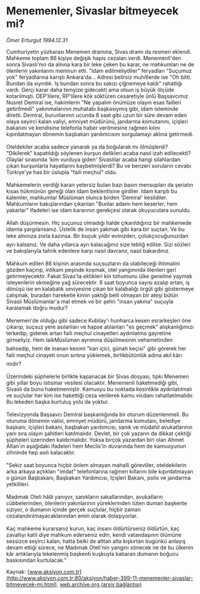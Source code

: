 # Menemenler, Sivaslar bitmeyecek mi?

*Ömer Erturgut 1994.12.31*

<font class="agenda2NewsSpot">
 Cumhuriyetin yüzkarası Menemen dramına, Sivas dramı da resmen eklendi. Mahkeme toplam 86 kişiye değişik hapis cezaları verdi. Menemenli'den sonra Sivaslı'nın da alnına kara bir leke çeken bu karar, ne mahkumları ne de ölenlerin yakınlarını memnun etti. "Idam edilmeliydiler" feryadları "Suçumuz yok" feryadlarına karıştı Ankara'da... Adresi belirsiz muhitlerde ise "Oh  bitti. Bundan da sıyırdık. Iş bundan sonra bu sakızı çiğnemeye kaldı" rahatlığı vardı. Gerçi karar daha temyize gidecekti ama olsun iş büyük ölçüde kotarılmıştı.
</font>
<font class="newsDetail">
 DEP'lilere, RP'lilere kök söktüren cesaretiyle ünlü Başsavcımız Nusret Demiral ise, hakimlerin "Ne yapalım önümüze olayın esas failleri getirilmedi" yakınmalarının muhatabı başkasıymış gibi, idam isteminde diretti. Demiral, burunlarının ucunda 8 saat gibi uzun bir süre devam eden olaya seyirci kalan valiyi, emniyet müdürünü, jandarma komutanını, içişleri bakanını ve kendisine telefonla haber verilmesine rağmen kılını kıpırdatmayan dönemin başbakan yardımcısını sorgulamayı aklına getirmedi.
 <br/>
 <br/>
 Oteldekiler acaba sadece yanarak ya da boğularak mı ölmüşlerdi? "Dikilerek" kapatıldığı söylenen kurşun delikleri acaba nasıl izah edilecekti? Olaylar sırasında 'kim vurduya giden' Sivaslılar acaba hangi silahlardan çıkan kurşunlarla hayatlarını kaybetmişlerdi? Bu ve benzeri soruların cevabı Türkiye'ye has bir üslupla "faili meçhul" oldu.
 <br/>
 <br/>
 Mahkemelerin verdiği kararı yetersiz bulan bazı basın mensupları da şeriatın kısas hükmünün gereği olan idam beklentisine girdiler. Idam karşıtı bu kalemler, mahkumlar Müslüman olunca birden 'Demiral' kesildiler. Mahkumların bakışlarından çıkarılan "Bunlar adamı hem keserler, hem yakarlar" ifadeleri ise idam kararının gerekçesi olarak okuyuculara sunuldu.
 <br/>
 <br/>
 Allah düşürmesin. Hiç suçunuz olmadığı halde çıkarıldığınız bir mahkemede idamla yargılansanız. Üstelik de insan yakmak gibi kara bir suçtan. Ve bu leke alnınıza zorla kazınsa. Bir buçuk yıldır evinizden, çolukçocuğunuzdan ayrı kalsanız. Ve daha yıllarca ayrı kalacağınız size tebliğ edilse. Sizi sözleri ve bakışlarıyla tahrik edenlere karşı nasıl davranır, nasıl bakardınız.
 <br/>
 <br/>
 Mahkum edilen 86 kişinin arasında suçsuzların da olabileceği ihtimalini gözden kaçırıp, intikam peşinde koşmak, otel yangınında ölenleri geri getirmeyecektir. Fakat Sivas'ta ektikleri kin tohumunu ülke geneline yaymak isteyenlerin ekmeğine yağ sürecektir. 8 saat boyunca sayısı azalıp artan, iş dönüşü ise en kalabalık seviyesine çıkan bir kalabalığı örgüt gibi göstermeye çalışmak, buradan hareketle kimin yaktığı belli olmayan bir ateşi bütün Sivaslı Müslümanlar'a mal etmek ve bir şehri "insan yakma" suçuyla karalamak doğru mudur?
 <br/>
 <br/>
 Menemen'de olduğu gibi sadece Kubilay'ı hunharca kesen esrarkeşleri öne çıkarıp, suçsuz yere asılanları ve hapse atılanları "es geçmek" alışkanlığımızı terkedip, giderek artan faili meçhul cinayetleri aydınlatma gayretine girmeliyiz. Hem laikMüslüman ayrımına düşülmesinin vehametinden bahsedip, hem de inanan kesimi "kan içici, günah keçisi" gibi görerek her faili meçhul cinayeti onun sırtına yüklemek, birlikbütünlük adına akıl kârı mıdır?
 <br/>
 <br/>
 Üzerindeki şüphelerle birlikte kapanacak bir Sivas dosyası, tıpkı Menemen gibi yıllar boyu istismar vesilesi olacaktır. Menemenli haketmediği gibi, Sivaslı da bunu haketmemiştir. Kamuoyu bu noktada kesinlikle aydınlatılmalı ve suçlular her kim ise hakettiği ceza verilerek kamu vicdanı rahatlatılmalıdır. Bu lekeden başka kurtuluş yolu da yoktur.
 <br/>
 <br/>
 Televizyonda Başsavcı Demiral başkanlığında bir oturum düzenlenmeli. Bu oturuma dönemin valisi, emniyet müdürü, jandarma komutanı, belediye başkanı, içişleri bakanı, başbakan yardımcısı, sanık ve müdahil avukatlarının yanı sıra olayın şahitleri katılmalıdır. Devlet, bir çok yazarın da dikkat çektiği şüpheleri üzerinden kaldırmalıdır. Yoksa birçok yazardan biri olan Ahmet Altan'ın aşağıdaki ifadeleri hem Meclis'in duvarında hem de kamuoyunun zihninde hep asılı kalacaktır.
 <br/>
 <br/>
 "Sekiz saat boyunca hiçbir önlem almayan mahalli görevliler, oteldekilerin arka arkaya açtıkları "imdat" telefonlarına rağmen kıllarını bile kıpırdatmayan o günün Başbakanı, Başbakan Yardımcısı, Içişleri Bakanı, polis ve jandarma yetkilileri.
 <br/>
 <br/>
 Madımak Oteli hâlâ yanıyor, sanıkların sakallarından, avukatların cübbelerinden, ölenlerin yakınlarının yüreklerinden tüten duman başkente sızıyor, o dumanın içinde gerçek suçlular, hiçbir zaman cezalandırılmayacaklarından emin olarak dolaşıyorlar.
 <br/>
 <br/>
 Kaç mahkeme kurarsanız kurun, kaç insanı öldürtürseniz öldürtün, kaç zavallıyı katil diye mahkum ederseniz edin, kendi vatandaşının ölümüne sessizce seyirci kalan, hatta belki de alttan alta kışkırtan bugünkü anlayış devam ettiği sürece, ne Madımak Oteli'nin yangını sönecek ne de bu ülkenin kâr artıklarıyla lekelenmiş başkenti kuşkuyla kabaran dumanın boğucu baskısından kurtulacak."
 <br/>
</font>

Kaynak: [www.aksiyon.com.tr](http://www.aksiyon.com.tr:80/aksiyon/haber-399-11-menemenler-sivaslar-bitmeyecek-mi.html), [web.archive.org (arşiv bağlantısı)](http://web.archive.org/web/20110429200109/http://www.aksiyon.com.tr:80/aksiyon/haber-399-11-menemenler-sivaslar-bitmeyecek-mi.html)
